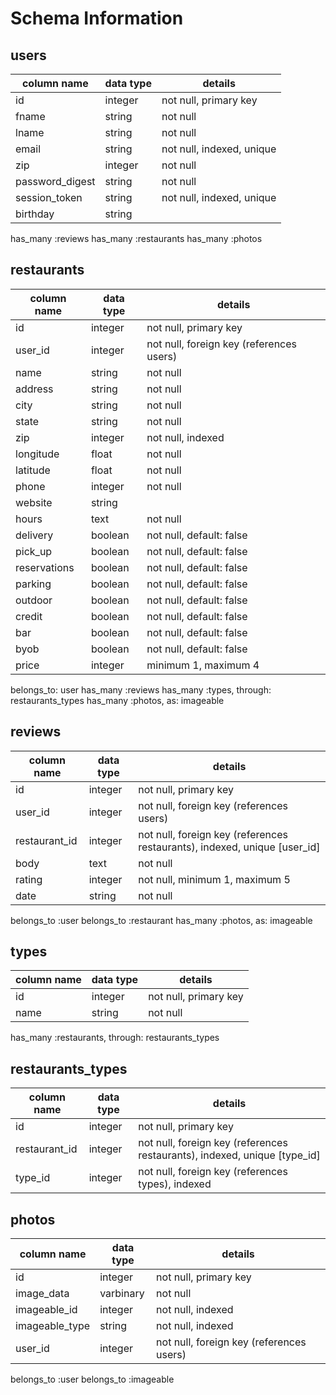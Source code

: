 # Schema Information

## users
column name     | data type | details
----------------|-----------|-----------------------
id              | integer   | not null, primary key
fname           | string    | not null
lname           | string    | not null
email           | string    | not null, indexed, unique
zip             | integer   | not null
password_digest | string    | not null
session_token   | string    | not null, indexed, unique
birthday        | string    |

has_many :reviews
has_many :restaurants
has_many :photos

## restaurants
column name  | data type | details
-------------|-----------|-----------------------
id           | integer   | not null, primary key
user_id      | integer   | not null, foreign key (references users)
name         | string    | not null
address      | string    | not null
city         | string    | not null
state        | string    | not null
zip          | integer   | not null, indexed
longitude    | float     | not null
latitude     | float     | not null
phone        | integer   | not null
website      | string    |
hours        | text      | not null
delivery     | boolean   | not null, default: false
pick_up      | boolean   | not null, default: false
reservations | boolean   | not null, default: false
parking      | boolean   | not null, default: false
outdoor      | boolean   | not null, default: false
credit       | boolean   | not null, default: false
bar          | boolean   | not null, default: false
byob         | boolean   | not null, default: false
price        | integer   | minimum 1, maximum 4

belongs_to: user
has_many :reviews
has_many :types, through: restaurants_types
has_many :photos, as: imageable

## reviews
column name  | data type | details
-------------|-----------|-----------------------
id           | integer   | not null, primary key
user_id      | integer   | not null, foreign key (references users)
restaurant_id| integer   | not null, foreign key (references restaurants), indexed, unique [user_id]
body         | text      | not null
rating       | integer   | not null, minimum 1, maximum 5
date         | string    | not null

belongs_to :user
belongs_to :restaurant
has_many :photos, as: imageable

## types
column name | data type | details
------------|-----------|-----------------------
id          | integer   | not null, primary key
name        | string    | not null

has_many :restaurants, through: restaurants_types

## restaurants_types
column name  | data type | details
-------------|-----------|-----------------------
id           | integer   | not null, primary key
restaurant_id| integer   | not null, foreign key (references restaurants), indexed, unique [type_id]
type_id      | integer   | not null, foreign key (references types), indexed

## photos
column name   | data type | details
--------------|-----------|-----------------------
id            | integer   | not null, primary key
image_data    | varbinary | not null
imageable_id  | integer   | not null, indexed
imageable_type| string    | not null, indexed
user_id       | integer   | not null, foreign key (references users)

belongs_to :user
belongs_to :imageable
